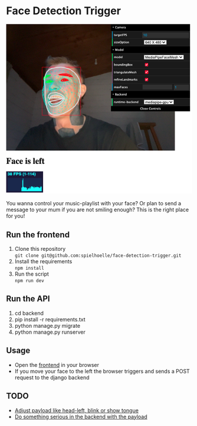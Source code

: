 # Face Detection Trigger
![screenshot.png](./screenshot.png)

You wanna control your music-playlist with your face? 
Or plan to send a message to your mum if you are not smiling enough?
This is the right place for you!

## Run the frontend
1. Clone this repository  
`git clone git@github.com:spielhoelle/face-detection-trigger.git`
2. Install the requirements  
`npm install`
3. Run the script  
`npm run dev`

## Run the API
1. cd backend
2. pip install -r requirements.txt
3. python manage.py migrate
4. python manage.py runserver

## Usage
- Open the [frontend](http://localhost:1234) in your browser 
- If you move your face to the left the browser triggers and sends a POST request to the django backend



## TODO
- [Adjust payload like head-left, blink or show tongue](src/index.js)
- [Do something serious in the backend with the payload](backend/faceactions/views.py)